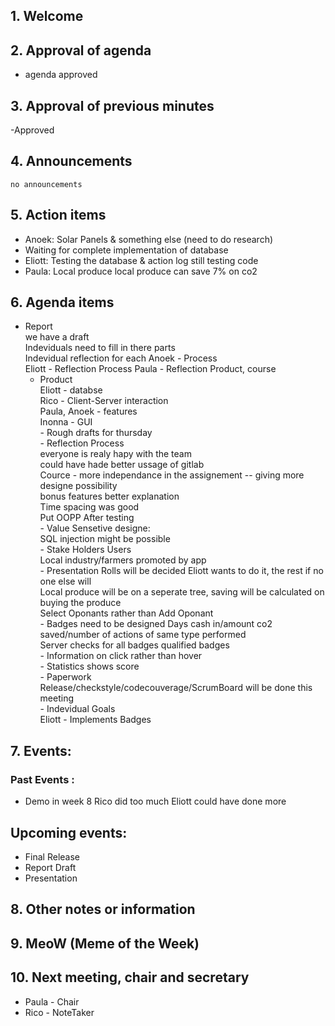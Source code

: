 ## 1. Welcome


## 2. Approval of agenda  
- agenda approved

## 3. Approval of previous minutes  
-Approved

## 4. Announcements  
	no announcements

## 5. Action items  

- Anoek: Solar Panels & something else (need to do research)   
- Waiting for complete implementation of database     
- Eliott: Testing the database & action log still testing code   
- Paula: Local produce local produce can save 7% on co2   

## 6. Agenda items
 
   - Report  
	we have a draft  
	Indeviduals need to fill in there parts  
	Indevidual reflection for each 
	Anoek - Process  
	Eliott - Reflection Process 
	Paula - Reflection Product, course  
		- Product  
			Eliott - databse  
			Rico - Client-Server interaction  
			Paula, Anoek - features  
			Inonna - GUI  		
	- Rough drafts for thursday  
	- Reflection Process  
		everyone is realy hapy with the team  
		could have hade better ussage of gitlab  
		Cource - more independance in the assignement -- giving more designe possibility  
		bonus features better explanation  
		Time spacing was good  
		Put OOPP After testing  
	- Value Sensetive designe:  
		SQL injection might be possible  
	- Stake Holders
		Users  
		Local industry/farmers promoted by app  
	- Presentation
		Rolls will be decided	Eliott wants to do it, the rest if no one else will  
	Local produce will be on a seperate tree, saving will be calculated on buying the produce  
	Select Oponants rather than Add Oponant  
	- Badges need to be designed
		Days cash in/amount co2 saved/number of actions of same type performed  
		Server checks for all badges qualified badges  
	- Information on click rather than hover  
	- Statistics shows score  
    - Paperwork  
	Release/checkstyle/codecouverage/ScrumBoard will be done this meeting  
	- Indevidual Goals  
		Eliott - Implements Badges 
		

##  7. Events:  

### Past Events : 

- Demo in week 8 Rico did too much Eliott could have done more   

## Upcoming events:  
 
- Final Release  
- Report Draft  
- Presentation  


## 8. Other notes or information 
	

## 9. MeoW (Meme of the Week) 


## 10. Next meeting, chair and secretary 

- Paula - Chair
- Rico - NoteTaker

